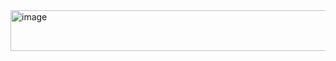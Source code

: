 


<img width="536" height="65" alt="image" src="https://github.com/user-attachments/assets/825d987a-536b-48f4-9993-198115a77c93" />
